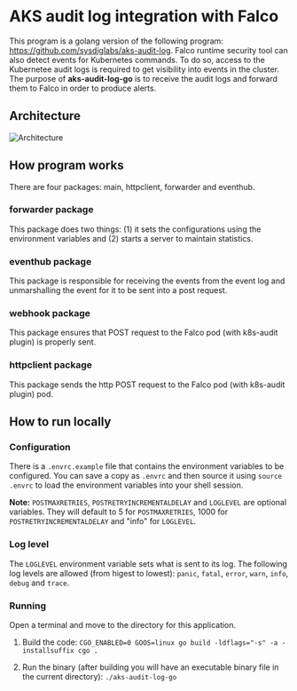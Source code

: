 # AKS audit log integration with Falco

This program is a golang version of the following program: https://github.com/sysdiglabs/aks-audit-log. Falco runtime security tool can also detect events for Kubernetes commands. To do so, access to the Kubernetee audit logs is required to get visibility into events in the cluster. The purpose of **aks-audit-log-go** is to receive the audit logs and forward them to Falco in order to produce alerts.

## Architecture

![Architecture](https://github.com/opencost/opencost-helm-chart/assets/20731423/d0272650-1336-46c1-9600-4dbb76ab29d2)

## How program works

There are four packages: main, httpclient, forwarder and eventhub.

### forwarder package

This package does two things: (1) it sets the configurations using the environment variables and (2) starts a server to maintain statistics.

### eventhub package

This package is responsible for receiving the events from the event log and unmarshalling the event for it to be sent into a post request.

### webhook package

This package ensures that POST request to the Falco pod (with k8s-audit plugin) is properly sent.

### httpclient package

This package sends the http POST request to the Falco pod (with k8s-audit plugin) pod.

## How to run locally

### Configuration

There is a `.envrc.example` file that contains the environment variables to be configured. You can save a copy as `.envrc` and then source it using `source .envrc` to load the environment variables into your shell session.

**Note:** `POSTMAXRETRIES`, `POSTRETRYINCREMENTALDELAY` and `LOGLEVEL` are optional variables. They will default to 5 for `POSTMAXRETRIES`, 1000 for `POSTRETRYINCREMENTALDELAY` and "info" for `LOGLEVEL`.

### Log level

The `LOGLEVEL` environment variable sets what is sent to its log. The following log levels are allowed (from higest to lowest): `panic`, `fatal`, `error`, `warn`, `info`, `debug` and `trace`.

### Running

Open a terminal and move to the directory for this application.

1. Build the code:
   `CGO_ENABLED=0 GOOS=linux go build -ldflags="-s" -a -installsuffix cgo .`

2. Run the binary (after building you will have an executable binary file in the current directory):
   `./aks-audit-log-go`
